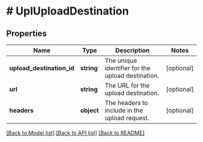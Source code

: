 # # UplUploadDestination

## Properties

Name | Type | Description | Notes
------------ | ------------- | ------------- | -------------
**upload_destination_id** | **string** | The unique identifier for the upload destination. | [optional]
**url** | **string** | The URL for the upload destination. | [optional]
**headers** | **object** | The headers to include in the upload request. | [optional]

[[Back to Model list]](../../README.md#models) [[Back to API list]](../../README.md#endpoints) [[Back to README]](../../README.md)
